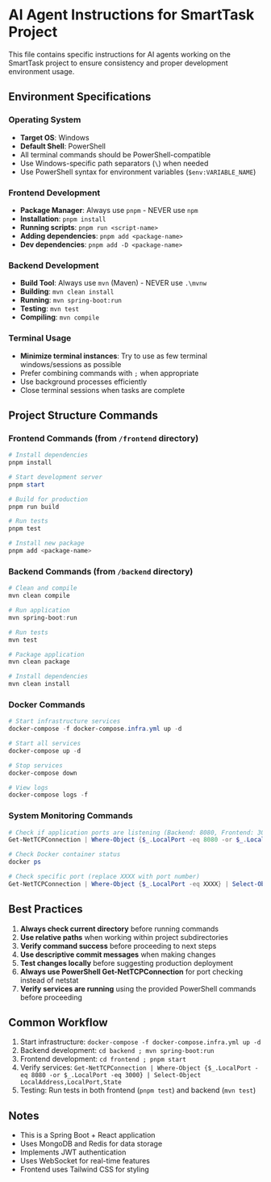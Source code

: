 # AI Agent Instructions for SmartTask Project

This file contains specific instructions for AI agents working on the SmartTask project to ensure consistency and proper development environment usage.

## Environment Specifications

### Operating System
- **Target OS**: Windows
- **Default Shell**: PowerShell
- All terminal commands should be PowerShell-compatible
- Use Windows-specific path separators (`\`) when needed
- Use PowerShell syntax for environment variables (`$env:VARIABLE_NAME`)

### Frontend Development
- **Package Manager**: Always use `pnpm` - NEVER use `npm`
- **Installation**: `pnpm install`
- **Running scripts**: `pnpm run <script-name>`
- **Adding dependencies**: `pnpm add <package-name>`
- **Dev dependencies**: `pnpm add -D <package-name>`

### Backend Development
- **Build Tool**: Always use `mvn` (Maven) - NEVER use `.\mvnw`
- **Building**: `mvn clean install`
- **Running**: `mvn spring-boot:run`
- **Testing**: `mvn test`
- **Compiling**: `mvn compile`

### Terminal Usage
- **Minimize terminal instances**: Try to use as few terminal windows/sessions as possible
- Prefer combining commands with `;` when appropriate
- Use background processes efficiently
- Close terminal sessions when tasks are complete

## Project Structure Commands

### Frontend Commands (from `/frontend` directory)
```powershell
# Install dependencies
pnpm install

# Start development server
pnpm start

# Build for production
pnpm run build

# Run tests
pnpm test

# Install new package
pnpm add <package-name>
```

### Backend Commands (from `/backend` directory)
```powershell
# Clean and compile
mvn clean compile

# Run application
mvn spring-boot:run

# Run tests
mvn test

# Package application
mvn clean package

# Install dependencies
mvn clean install
```

### Docker Commands
```powershell
# Start infrastructure services
docker-compose -f docker-compose.infra.yml up -d

# Start all services
docker-compose up -d

# Stop services
docker-compose down

# View logs
docker-compose logs -f
```

### System Monitoring Commands
```powershell
# Check if application ports are listening (Backend: 8080, Frontend: 3000)
Get-NetTCPConnection | Where-Object {$_.LocalPort -eq 8080 -or $_.LocalPort -eq 3000} | Select-Object LocalAddress,LocalPort,State

# Check Docker container status
docker ps

# Check specific port (replace XXXX with port number)
Get-NetTCPConnection | Where-Object {$_.LocalPort -eq XXXX} | Select-Object LocalAddress,LocalPort,State
```

## Best Practices

1. **Always check current directory** before running commands
2. **Use relative paths** when working within project subdirectories
3. **Verify command success** before proceeding to next steps
4. **Use descriptive commit messages** when making changes
5. **Test changes locally** before suggesting production deployment
6. **Always use PowerShell Get-NetTCPConnection** for port checking instead of netstat
7. **Verify services are running** using the provided PowerShell commands before proceeding

## Common Workflow

1. Start infrastructure: `docker-compose -f docker-compose.infra.yml up -d`
2. Backend development: `cd backend ; mvn spring-boot:run`
3. Frontend development: `cd frontend ; pnpm start`
4. Verify services: `Get-NetTCPConnection | Where-Object {$_.LocalPort -eq 8080 -or $_.LocalPort -eq 3000} | Select-Object LocalAddress,LocalPort,State`
5. Testing: Run tests in both frontend (`pnpm test`) and backend (`mvn test`)

## Notes

- This is a Spring Boot + React application
- Uses MongoDB and Redis for data storage
- Implements JWT authentication
- Uses WebSocket for real-time features
- Frontend uses Tailwind CSS for styling
